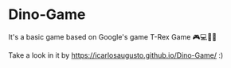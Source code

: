 # Dino-Game
It's a basic game based on Google's game T-Rex Game 🎮💻🐱‍🐉

Take a look in it by https://icarlosaugusto.github.io/Dino-Game/ :)

